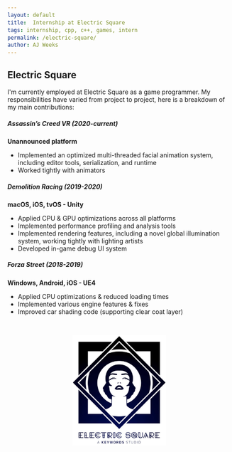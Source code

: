 ```yaml
---
layout: default
title:  Internship at Electric Square
tags: internship, cpp, c++, games, intern
permalink: /electric-square/
author: AJ Weeks
---
```


## Electric Square

I'm currently employed at Electric Square as a game programmer. My responsibilities have varied from project to project, here is a breakdown of my main contributions:

<h5 class="no-bottom">Assassin’s Creed VR (2020-current)</h5>
<p><strong>Unannounced platform</strong></p>
<ul>
  <li>Implemented an optimized multi-threaded facial animation system, including editor tools, serialization, and runtime</li>
  <li>Worked tightly with animators</li>
</ul>

<h5 class="no-bottom">Demolition Racing (2019-2020)</h5>
<p><strong>macOS, iOS, tvOS - Unity</strong></p>
<ul>
  <li>Applied CPU &amp; GPU optimizations across all platforms</li>
  <li>Implemented performance profiling and analysis tools</li>
  <li>Implemented rendering features, including a novel global illumination system, working tightly with lighting artists</li>
  <li>Developed in-game debug UI system</li>
</ul>

<h5 class="no-bottom">Forza Street (2018-2019)</h5>
<p><strong>Windows, Android, iOS - UE4</strong></p>
<ul>
  <li>Applied CPU optimizations &amp; reduced loading times</li>
  <li>Implemented various engine features &amp; fixes</li>
  <li>Improved car shading code (supporting clear coat layer)</li>
</ul>

<br />

<a data-fancybox="gallery" href="/assets/img/es-logo.jpg"><img src="/assets/img/es-logo.jpg" width="42%" style="display: block; margin: auto"></a>
